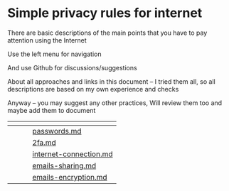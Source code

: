 # Simple privacy rules for internet

There are basic descriptions of the main points that you have to pay attention using the Internet

Use the left menu for navigation

And use Github for discussions/suggestions

About all approaches and links in this document – I tried them all, so all descriptions are based on my own experience and checks

Anyway – you may suggest any other practices, Will review them too and maybe add them to document

<table data-view="cards"><thead><tr><th></th><th></th><th></th><th data-hidden data-card-target data-type="content-ref"></th></tr></thead><tbody><tr><td></td><td></td><td></td><td><a href="passwords.md">passwords.md</a></td></tr><tr><td></td><td></td><td></td><td><a href="2fa.md">2fa.md</a></td></tr><tr><td></td><td></td><td></td><td><a href="internet-connection.md">internet-connection.md</a></td></tr><tr><td></td><td></td><td></td><td><a href="emails/emails-sharing.md">emails-sharing.md</a></td></tr><tr><td></td><td></td><td></td><td><a href="emails/emails-encryption.md">emails-encryption.md</a></td></tr></tbody></table>
